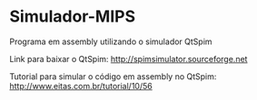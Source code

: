 # Simulador-MIPS
Programa em assembly utilizando o simulador QtSpim

Link para baixar o QtSpim: http://spimsimulator.sourceforge.net

Tutorial para simular o código em assembly no QtSpim: http://www.eitas.com.br/tutorial/10/56
